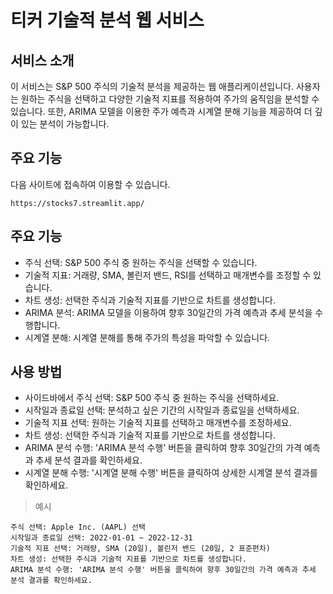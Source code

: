# 티커 기술적 분석 웹 서비스
## 서비스 소개
이 서비스는 S&P 500 주식의 기술적 분석을 제공하는 웹 애플리케이션입니다. 사용자는 원하는 주식을 선택하고 다양한 기술적 지표를 적용하여 주가의 움직임을 분석할 수 있습니다. 또한, ARIMA 모델을 이용한 주가 예측과 시계열 분해 기능을 제공하여 더 깊이 있는 분석이 가능합니다.

## 주요 기능
다음 사이트에 접속하여 이용할 수 있습니다.
```copy
https://stocks7.streamlit.app/
```
## 주요 기능
- 주식 선택: S&P 500 주식 중 원하는 주식을 선택할 수 있습니다.
- 기술적 지표: 거래량, SMA, 볼린저 밴드, RSI를 선택하고 매개변수를 조정할 수 있습니다.
- 차트 생성: 선택한 주식과 기술적 지표를 기반으로 차트를 생성합니다.
- ARIMA 분석: ARIMA 모델을 이용하여 향후 30일간의 가격 예측과 추세 분석을 수행합니다.
- 시계열 분해: 시계열 분해를 통해 주가의 특성을 파악할 수 있습니다.

## 사용 방법
- 사이드바에서 주식 선택: S&P 500 주식 중 원하는 주식을 선택하세요.
- 시작일과 종료일 선택: 분석하고 싶은 기간의 시작일과 종료일을 선택하세요.
- 기술적 지표 선택: 원하는 기술적 지표를 선택하고 매개변수를 조정하세요.
- 차트 생성: 선택한 주식과 기술적 지표를 기반으로 차트를 생성합니다.
- ARIMA 분석 수행: 'ARIMA 분석 수행' 버튼을 클릭하여 향후 30일간의 가격 예측과 추세 분석 결과를 확인하세요.
- 시계열 분해 수행: '시계열 분해 수행' 버튼을 클릭하여 상세한 시계열 분석 결과를 확인하세요.

> 예시
```
주식 선택: Apple Inc. (AAPL) 선택
시작일과 종료일 선택: 2022-01-01 ~ 2022-12-31
기술적 지표 선택: 거래량, SMA (20일), 볼린저 밴드 (20일, 2 표준편차)
차트 생성: 선택한 주식과 기술적 지표를 기반으로 차트를 생성합니다.
ARIMA 분석 수행: 'ARIMA 분석 수행' 버튼을 클릭하여 향후 30일간의 가격 예측과 추세 분석 결과를 확인하세요.
```
